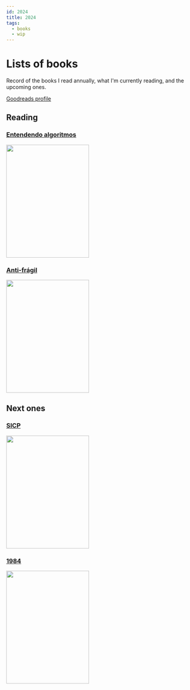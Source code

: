 ```yaml
---
id: 2024
title: 2024
tags:
  - books
  - wip
---
```


# Lists of books

Record of the books I read annually, what I'm currently reading, and the upcoming ones.

<a href="https://www.goodreads.com/user/show/180532518-gabriel" target="_blank" class="font-bold">Goodreads profile</a>

## Reading

### [Entendendo algoritmos](https://a.co/d/eOZOFHS)

<img width="220" height="300" src="https://m.media-amazon.com/images/I/71Vkg7GfPFL._SL1296_.jpg"></img>

### [Anti-frágil](https://a.co/d/fenCYHf)

<img width="220" height="300" src="https://m.media-amazon.com/images/I/8119xmkJ3IL._SL1500_.jpg"></img>

## Next ones

### [SICP](https://a.co/d/bRvGEZT)

<img width="220" height="300" src="https://m.media-amazon.com/images/I/71noXgc3kgL._SL1500_.jpg"></img>

### [1984](https://a.co/d/7Qsdyzv)

<img width="220" height="300" src="https://m.media-amazon.com/images/I/819js3EQwbL._SL1500_.jpg"></img>
